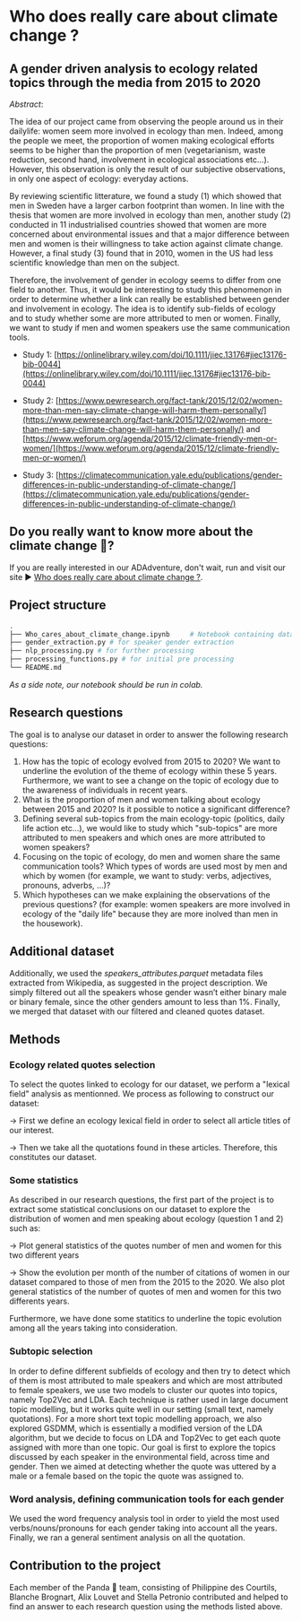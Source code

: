 # Who does really care about climate change ?
## A gender driven analysis to ecology related topics through the media from 2015 to 2020

_Abstract_: 

The idea of our project came from observing the people around us in their dailylife: women seem more involved in ecology than men. Indeed, among the people we meet, the proportion of women making ecological efforts seems to be higher than the proportion of men (vegetarianism, waste reduction, second hand, involvement in ecological associations etc...). However, this observation is only the result of our subjective observations, in only one aspect of ecology: everyday actions. 

By reviewing scientific litterature, we found a study (1) which showed that men in Sweden have a larger carbon footprint than women. In line with the thesis that women are more involved in ecology than men, another study (2) conducted in 11 industrialised countries showed that women are more concerned about environmental issues and that a major difference between men and women is their willingness to take action against climate change. However, a final study (3) found that in 2010, women in the US had less scientific knowledge than men on the subject.

Therefore, the involvement of gender in ecology seems to differ from one field to another. Thus, it would be interesting to study this phenomenon in order to determine whether a link can really be established between gender and involvement in ecology. The idea is to identify sub-fields of ecology and to study whether some are more attributed to men or women. Finally, we want to study if men and women speakers use the same communication tools.

- Study 1: [https://onlinelibrary.wiley.com/doi/10.1111/jiec.13176#jiec13176-bib-0044](https://onlinelibrary.wiley.com/doi/10.1111/jiec.13176#jiec13176-bib-0044)

- Study 2: [https://www.pewresearch.org/fact-tank/2015/12/02/women-more-than-men-say-climate-change-will-harm-them-personally/](https://www.pewresearch.org/fact-tank/2015/12/02/women-more-than-men-say-climate-change-will-harm-them-personally/) and [https://www.weforum.org/agenda/2015/12/climate-friendly-men-or-women/](https://www.weforum.org/agenda/2015/12/climate-friendly-men-or-women/)

- Study 3: [https://climatecommunication.yale.edu/publications/gender-differences-in-public-understanding-of-climate-change/](https://climatecommunication.yale.edu/publications/gender-differences-in-public-understanding-of-climate-change/)

## Do you really want to know more about the climate change 🌳? 
If you are really interested in our ADAdventure, don't wait, run and visit our site ▶️ [Who does really care about climate change ?](https://phictl.github.io/Panda-final-project/).

## Project structure

```bash
.
├── Who_cares_about_climate_change.ipynb     # Notebook containing data handling pipeline and all our analyses
├── gender_extraction.py # for speaker gender extraction
├── nlp_processing.py # for further processing
├── processing_functions.py # for initial pre processing
└── README.md
```
_As a side note, our notebook should be run in colab._


## Research questions
The goal is to analyse our dataset in order to answer the following research questions: 

1. How has the topic of ecology evolved from 2015 to 2020? We want to underline the evolution of the theme of ecology within these 5 years. Furthermore, we want to see a change on the topic of ecology due to the awareness of individuals in recent years.
2. What is the proportion of men and women talking about ecology between 2015 and 2020? Is it possible to notice a significant difference?
3. Defining several sub-topics from the main ecology-topic (politics, daily life action etc...), we would like to study which "sub-topics" are more attributed to men speakers and which ones are more attributed to women speakers?
4. Focusing on the topic of ecology, do men and women share the same communication tools? Which types of words are used most by men and which by women (for example, we want to study: verbs, adjectives, pronouns, adverbs, ...)?
5. Which hypotheses can we make explaining the observations of the previous questions? (for example: women speakers are more involved in ecology of the "daily life" because they are more inolved than men in the housework).

## Additional dataset
Additionally, we used the _speakers_attributes.parquet_ metadata files extracted from Wikipedia, as suggested in the project description. We simply filtered out all the speakers whose gender wasn’t either binary male or binary female, since the other genders amount to less than 1%. Finally, we merged that dataset with our filtered and cleaned quotes dataset.

## Methods

### Ecology related quotes selection
To select the quotes linked to ecology for our dataset, we perform a "lexical field" analysis as mentionned. We process as following to construct our dataset:

→ First we define an ecology lexical field in order to select all article titles of our interest.

→ Then we take all the quotations found in these articles. Therefore, this constitutes our dataset.

### Some statistics
    
As described in our research questions, the first part of the project is to extract some statistical conclusions on our dataset to explore the distribution of women and men speaking about ecology (question 1 and 2) such as: 

→ Plot general statistics of the quotes number of men and women for this two different years

→ Show the evolution per month of the number of citations of women in our dataset compared to those of men from the 2015 to the 2020. We also plot general statistics of the number of quotes of men and women for this two differents years. 

Furthermore, we have done some statitics to underline the topic evolution among all the years taking into consideration. 
    
### Subtopic selection

 In order to define different subfields of ecology and then try to detect which of them is most attributed to male speakers and which are most attributed to female speakers, we use two models to cluster our quotes into topics, namely Top2Vec and LDA. Each technique is rather used in large document topic modelling, but it works quite well in our setting (small text, namely quotations). For a more short text topic modelling approach, we also explored GSDMM, which is essentially a modified version of the LDA algorithm, but we decide to focus on LDA and Top2Vec to get each quote assigned with more than one topic.
Our goal is first to explore the topics discussed by each speaker in the environmental field, across time and gender. Then we aimed at detecting whether the quote was uttered by a male or a female based on the topic the quote was assigned to.
  
### Word analysis, defining communication tools for each gender

  We used the word frequency analysis tool in order to yield the most used verbs/nouns/pronouns for each gender taking into account all the years. Finally, we ran a general sentiment analysis on all the quotation.
  
## Contribution to the project
Each member of the Panda 🐼 team, consisting of Philippine des Courtils, Blanche Brognart, Alix Louvet and Stella Petronio contributed and helped to find an answer to each research question using the methods listed above.
